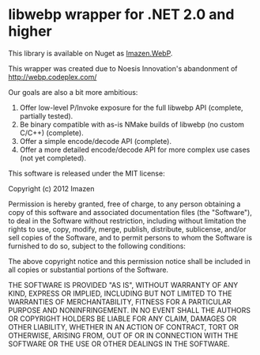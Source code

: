 ﻿# libwebp wrapper for .NET 2.0 and higher

This library is available on Nuget as [Imazen.WebP](http://nuget.org/packages/Imazen.WebP).

This wrapper was created due to Noesis Innovation's abandonment of http://webp.codeplex.com/

Our goals are also a bit more ambitious:

1. Offer low-level P/Invoke exposure for the full libwebp API (complete, partially tested).
2. Be binary compatible with as-is NMake builds of libwebp (no custom C/C++) (complete).
3. Offer a simple encode/decode API (complete).
4. Offer a more detailed encode/decode API for more complex use cases (not yet completed).


This software is released under the MIT license:

Copyright (c) 2012 Imazen

Permission is hereby granted, free of charge, to any person obtaining a copy of this software and associated documentation files (the "Software"), to deal in the Software without restriction, including without limitation the rights to use, copy, modify, merge, publish, distribute, sublicense, and/or sell copies of the Software, and to permit persons to whom the Software is furnished to do so, subject to the following conditions:

The above copyright notice and this permission notice shall be included in all copies or substantial portions of the Software.

THE SOFTWARE IS PROVIDED "AS IS", WITHOUT WARRANTY OF ANY KIND, EXPRESS OR IMPLIED, INCLUDING BUT NOT LIMITED TO THE WARRANTIES OF MERCHANTABILITY, FITNESS FOR A PARTICULAR PURPOSE AND NONINFRINGEMENT. IN NO EVENT SHALL THE AUTHORS OR COPYRIGHT HOLDERS BE LIABLE FOR ANY CLAIM, DAMAGES OR OTHER LIABILITY, WHETHER IN AN ACTION OF CONTRACT, TORT OR OTHERWISE, ARISING FROM, OUT OF OR IN CONNECTION WITH THE SOFTWARE OR THE USE OR OTHER DEALINGS IN THE SOFTWARE.

